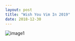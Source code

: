 ```yaml
---
layout: post
title: "Wish You Vim In 2019"
date: 2018-12-30
---
```


![image1](https://raw.githubusercontent.com/vackosar/vackosar.github.io/master/images/images/2018-12-30-pyramid-head-vim--wish-you-vim-in-2019.jpeg)
